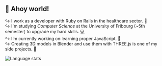 ## 👋 Ahoy world!
↪ I work as a developer with Ruby on Rails in the healthcare sector. 💉</br>
↪ I'm studying _Computer Science_ at the University of Fribourg (~5th semester) to upgrade my hard skills. 💻</br>
↪ I’m currently working on learning proper JavaScript. 📜</br>
↪ Creating 3D models in Blender and use them with THREE.js is one of my side projects. 👾 </p>

<img src="https://github-readme-stats.vercel.app/api/top-langs/?username=oliolioli&layout=compact&langs_count=8" alt="Language stats">

